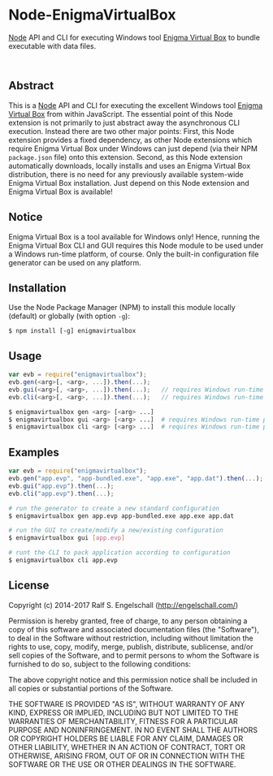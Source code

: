 
Node-EnigmaVirtualBox
=====================

[Node](http://nodejs.org/) API and CLI for executing Windows tool
[Enigma Virtual Box](http://enigmaprotector.com/en/aboutvb.html) to
bundle executable with data files.

<p/>
<img src="https://nodei.co/npm/node-enigmavirtualbox.png?downloads=true&stars=true" alt=""/>

<p/>
<img src="https://david-dm.org/rse/node-enigmavirtualbox.png" alt=""/>

Abstract
--------

This is a [Node](http://nodejs.org/) API and CLI for executing the excellent Windows
tool [Enigma Virtual Box](http://enigmaprotector.com/en/aboutvb.html) from within
JavaScript. The essential point of this Node extension is not primarily
to just abstract away the asynchronous CLI execution. Instead there are
two other major points: First, this Node extension provides a fixed
dependency, as other Node extensions which require Enigma Virtual Box
under Windows can just depend (via their NPM `package.json` file) onto
this extension. Second, as this Node extension automatically downloads,
locally installs and uses an Enigma Virtual Box distribution, there is
no need for any previously available system-wide Enigma Virtual Box
installation. Just depend on this Node extension and Enigma Virtual Box
is available!

Notice
------

Enigma Virtual Box is a tool available for Windows only! Hence, running
the Enigma Virtual Box CLI and GUI requires this Node module to be
used under a Windows run-time platform, of course. Only the built-in
configuration file generator can be used on any platform.

Installation
------------

Use the Node Package Manager (NPM) to install this module
locally (default) or globally (with option `-g`):

    $ npm install [-g] enigmavirtualbox

Usage
-----

```js
var evb = require("enigmavirtualbox");
evb.gen(<arg>[, <arg>, ...]).then(...);
evb.gui(<arg>[, <arg>, ...]).then(...);   // requires Windows run-time platform
evb.cli(<arg>[, <arg>, ...]).then(...);   // requires Windows run-time platform
```

```sh
$ enigmavirtualbox gen <arg> [<arg> ...]
$ enigmavirtualbox gui <arg> [<arg> ...]  # requires Windows run-time platform
$ enigmavirtualbox cli <arg> [<arg> ...]  # requires Windows run-time platform
```

Examples
--------

```js
var evb = require("enigmavirtualbox");
evb.gen("app.evp", "app-bundled.exe", "app.exe", "app.dat").then(...);
evb.gui("app.evp").then(...);
evb.cli("app.evp").then(...);
```

```sh
# run the generator to create a new standard configuration
$ enigmavirtualbox gen app.evp app-bundled.exe app.exe app.dat

# run the GUI to create/modify a new/existing configuration
$ enigmavirtualbox gui [app.evp]

# runt the CLI to pack application according to configuration
$ enigmavirtualbox cli app.evp
```

License
-------

Copyright (c) 2014-2017 Ralf S. Engelschall (http://engelschall.com/)

Permission is hereby granted, free of charge, to any person obtaining
a copy of this software and associated documentation files (the
"Software"), to deal in the Software without restriction, including
without limitation the rights to use, copy, modify, merge, publish,
distribute, sublicense, and/or sell copies of the Software, and to
permit persons to whom the Software is furnished to do so, subject to
the following conditions:

The above copyright notice and this permission notice shall be included
in all copies or substantial portions of the Software.

THE SOFTWARE IS PROVIDED "AS IS", WITHOUT WARRANTY OF ANY KIND,
EXPRESS OR IMPLIED, INCLUDING BUT NOT LIMITED TO THE WARRANTIES OF
MERCHANTABILITY, FITNESS FOR A PARTICULAR PURPOSE AND NONINFRINGEMENT.
IN NO EVENT SHALL THE AUTHORS OR COPYRIGHT HOLDERS BE LIABLE FOR ANY
CLAIM, DAMAGES OR OTHER LIABILITY, WHETHER IN AN ACTION OF CONTRACT,
TORT OR OTHERWISE, ARISING FROM, OUT OF OR IN CONNECTION WITH THE
SOFTWARE OR THE USE OR OTHER DEALINGS IN THE SOFTWARE.

